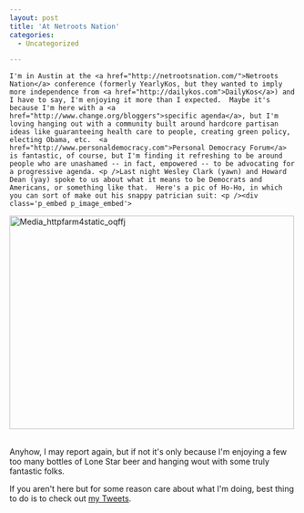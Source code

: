 ```yaml
---
layout: post
title: 'At Netroots Nation'
categories:
  - Uncategorized

---
```



    I'm in Austin at the <a href="http://netrootsnation.com/">Netroots Nation</a> conference (formerly YearlyKos, but they wanted to imply more independence from <a href="http://dailykos.com">DailyKos</a>) and I have to say, I'm enjoying it more than I expected.  Maybe it's because I'm here with a <a href="http://www.change.org/bloggers">specific agenda</a>, but I'm loving hanging out with a community built around hardcore partisan ideas like guaranteeing health care to people, creating green policy, electing Obama, etc.  <a href="http://www.personaldemocracy.com">Personal Democracy Forum</a> is fantastic, of course, but I'm finding it refreshing to be around people who are unashamed -- in fact, empowered -- to be advocating for a progressive agenda. <p />Last night Wesley Clark (yawn) and Howard Dean (yay) spoke to us about what it means to be Democrats and Americans, or something like that.  Here's a pic of Ho-Ho, in which you can sort of make out his snappy patrician suit: <p /><div class='p_embed p_image_embed'>
<img alt="Media_httpfarm4static_oqffj" height="375" src="http://levjoydotcom3.files.wordpress.com/2008/07/media_httpfarm4static_oqffj.jpg?w=300" width="500" />
</div>
<p /><br />Anyhow, I may report again, but if not it's only because I'm enjoying a few too many bottles of Lone Star beer and hanging wout with some truly fantastic folks. <p />If you aren't here but for some reason care about what I'm doing, best thing to do is to check out <a href="http://www.twitter.com/levjoy">my Tweets</a>.
  
